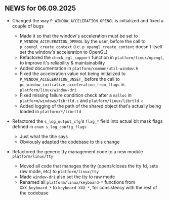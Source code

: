 ## NEWS for 06.09.2025

* Changed the way `P_WINDOW_ACCELERATION_OPENGL` is initialized and fixed a couple of bugs
    * Made it so that the window's acceleration must be set to `P_WINDOW_ACCELERATION_OPENGL` by the user,
        before the call to `p_opengl_create_context` (i.e. `p_opengl_create_context` doesn't itself set the window's acceleration to OpenGL)
    * Refactored the `check_egl_support` function in `platform/linux/opengl`, to improve it's reliability & maintainability
    * Added documentation in `platform/common/util-window.h`
    * Fixed the acceleration value not being initialized to `P_WINDOW_ACCELERATION_UNSET_`
        before the call to `pc_window_initialize_acceleration_from_flags` in `platform/linux/window-dri`
    * Fixed missing failure condition check after a `malloc` in `platform/windows/librtld.c` and `platform/linux/librtld.c`
    * Added logging of the path of the shared object that's actually being loaded in `platform/*/librtld`

* Refactored the `s_log_output_cfg`'s `flag_*` field into actual bit mask flags defined in `enum s_log_config_flags`
    * Just what the title says
    * Obviously adapted the codebase to this change

* Refactored the generic tty management code to a new module `platform/linux/tty`
    * Moved all code that manages the tty (opens/closes the tty fd, sets raw mode, etc) to `platform/linux/tty`
    * Made `window-dri` also set the tty to raw mode
    * Renamed all `platform/linux/keyboard-*` functions from `XXX_keyboard_*` to `keyboard_XXX_*`,
        for consistency with the rest of the codebase

